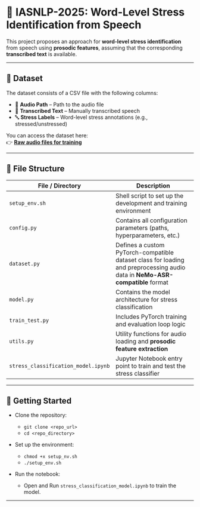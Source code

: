 # 🌟 IASNLP-2025: Word-Level Stress Identification from Speech

This project proposes an approach for **word-level stress identification** from speech using **prosodic features**, assuming that the corresponding **transcribed text** is available.

---

## 📁 Dataset

The dataset consists of a CSV file with the following columns:

- 📌 **Audio Path** – Path to the audio file  
- 📜 **Transcribed Text** – Manually transcribed speech  
- 🔤 **Stress Labels** – Word-level stress annotations (e.g., stressed/unstressed)

You can access the dataset here:  
👉 [**Raw audio files for training**](https://drive.google.com/file/d/1BhZ5VNkTb7v1AK7ALYvpSfivbij4v4i-/view?usp=sharing)

---

## 📂 File Structure

| File / Directory                      | Description                                                                 |
|---------------------------------------|-----------------------------------------------------------------------------|
| `setup_env.sh`                        | Shell script to set up the development and training environment             |
| `config.py`                           | Contains all configuration parameters (paths, hyperparameters, etc.)       |
| `dataset.py`                          | Defines a custom PyTorch-compatible dataset class for loading and preprocessing audio data in **NeMo-ASR-compatible** format |
| `model.py`                            | Contains the model architecture for stress classification                   |
| `train_test.py`                       | Includes PyTorch training and evaluation loop logic                         |
| `utils.py`                            | Utility functions for audio loading and **prosodic feature extraction**     |
| `stress_classification_model.ipynb`   | Jupyter Notebook entry point to train and test the stress classifier        |

---

## 🚀 Getting Started

- Clone the repository:
  - `git clone <repo_url>`
  - `cd <repo_directory>`

- Set up the environment:
  - `chmod +x setup_nv.sh`
  - `./setup_env.sh`

- Run the notebook:
  - Open and Run `stress_classification_model.ipynb` to train the model.

---
